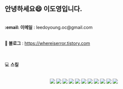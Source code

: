 ## 안녕하세요😄 이도영입니다.

 <br />
 <b> :email: 이메일</b> : leedoyoung.oc@gmail.com
 <br />
 <br />

 <b>:blue_book: 블로그</b> : <a href="https://whereiserror.tistory.com" target="_blank" >https://whereiserror.tistory.com</a>

 <br />




 <br/>
  💻 <b>스킬</b>
 <br/>
 <br/>
 <p align = 'center'>
 <img src="https://img.shields.io/badge/HTML-E34F26?style=for-the-badge&logo=HTML5&logoColor=white"> 
 <img src="https://img.shields.io/badge/JAVASCRIPT-F7DF1E?style=for-the-badge&logo=JavaScript&logoColor=white">
 <img src="https://img.shields.io/badge/REACT-61DAFB?style=for-the-badge&logo=react&logoColor=white">
 <img src="https://img.shields.io/badge/TANSTACKQUERY-FF4154?style=for-the-badge&logo=tanstackquery&logoColor=white">
 <img src="https://img.shields.io/badge/Zustand-ECB73E?style=for-the-badge&logo=zustand&logoColor=white">
 <img src="https://img.shields.io/badge/REDUX-764ABC?style=for-the-badge&logo=redux&logoColor=white">

 <img src="https://img.shields.io/badge/NEXT.JS-000000?style=for-the-badge&logo=Next.js&logoColor=white">
 <img src="https://img.shields.io/badge/TYPE--SCRIPT-3178C6?style=for-the-badge&logo=typescript&logoColor=white">
  
 <img src="https://img.shields.io/badge/github-181717?style=for-the-badge&logo=github&logoColor=white">
 <img src="https://img.shields.io/badge/VERCEL-000000?style=for-the-badge&logo=vercel&logoColor=white">
 <img src="https://img.shields.io/badge/aws-232F3E?style=for-the-badge&logo=amazonaws&logoColor=white">
 </p>



 <!--
 **doyoung1002/doyoung1002**는 `README.md`(이 파일)가 GitHub 프로필에 나타나기 때문에 ✨ _special_ ✨ 저장소입니다.

 시작하는 데 도움이 되는 몇 가지 아이디어는 다음과 같습니다.

 - 🔭 현재 작업 중입니다 ...
 - 🌱 지금 배우고 있는 중이에요...
 - 👯 저는 ...에 협력하고 싶습니다.
 - 🤔 도움을 구하고 싶은데요...
 - 💬 나에게 물어보세요 ...
 - 📫 연락 방법: ...
 - 😄 대명사 : ...
 - ⚡ 재미있는 사실: ...
 -->

